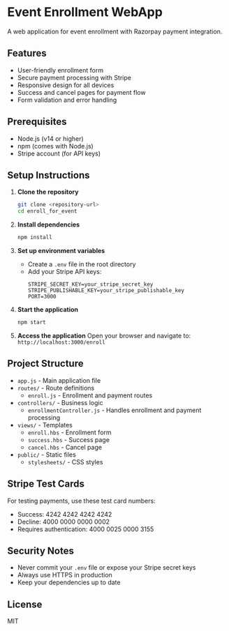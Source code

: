 # Event Enrollment WebApp

A web application for event enrollment with Razorpay payment integration.

## Features

- User-friendly enrollment form
- Secure payment processing with Stripe
- Responsive design for all devices
- Success and cancel pages for payment flow
- Form validation and error handling

## Prerequisites

- Node.js (v14 or higher)
- npm (comes with Node.js)
- Stripe account (for API keys)

## Setup Instructions

1. **Clone the repository**
   ```bash
   git clone <repository-url>
   cd enroll_for_event
   ```

2. **Install dependencies**
   ```bash
   npm install
   ```

3. **Set up environment variables**
   - Create a `.env` file in the root directory
   - Add your Stripe API keys:
     ```
     STRIPE_SECRET_KEY=your_stripe_secret_key
     STRIPE_PUBLISHABLE_KEY=your_stripe_publishable_key
     PORT=3000
     ```

4. **Start the application**
   ```bash
   npm start
   ```

5. **Access the application**
   Open your browser and navigate to: `http://localhost:3000/enroll`

## Project Structure

- `app.js` - Main application file
- `routes/` - Route definitions
  - `enroll.js` - Enrollment and payment routes
- `controllers/` - Business logic
  - `enrollmentController.js` - Handles enrollment and payment processing
- `views/` - Templates
  - `enroll.hbs` - Enrollment form
  - `success.hbs` - Success page
  - `cancel.hbs` - Cancel page
- `public/` - Static files
  - `stylesheets/` - CSS styles

## Stripe Test Cards

For testing payments, use these test card numbers:

- Success: 4242 4242 4242 4242
- Decline: 4000 0000 0000 0002
- Requires authentication: 4000 0025 0000 3155

## Security Notes

- Never commit your `.env` file or expose your Stripe secret keys
- Always use HTTPS in production
- Keep your dependencies up to date

## License

MIT
